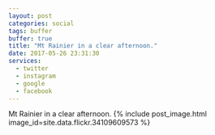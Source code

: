 ```yaml
---
layout: post
categories: social
tags: buffer
buffer: true
title: "Mt Rainier in a clear afternoon."
date: 2017-05-26 23:31:30
services: 
  - twitter
  - instagram
  - google
  - facebook
---
```

Mt Rainier in a clear afternoon.
{% include post_image.html image_id=site.data.flickr.34109609573 %}
